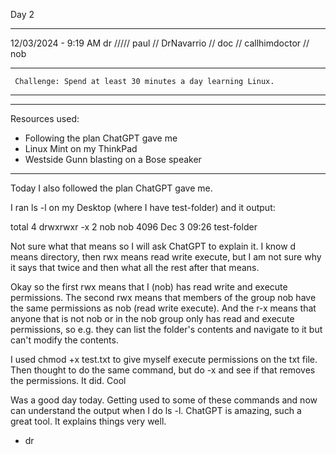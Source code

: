 Day 2 

_____

12/03/2024 - 9:19 AM
dr ///// paul // DrNavarrio // doc // callhimdoctor // nob

****
     Challenge: Spend at least 30 minutes a day learning Linux.
****
_____

Resources used: 
- Following the plan ChatGPT gave me
- Linux Mint on my ThinkPad
- Westside Gunn blasting on a Bose speaker

_____
 
Today I also followed the plan ChatGPT gave me. 

I ran ls -l on my Desktop (where I have test-folder) and it output:

total 4
drwxrwxr -x 2 nob nob 4096 Dec 3 09:26 test-folder

Not sure what that means so I will ask ChatGPT to explain it. I know d means directory, then rwx means read write execute, but I am not sure why it says that twice and then what all the rest after that means. 

Okay so the first rwx means that I (nob) has read write and execute permissions. The second rwx means that members of the group nob have the same permissions as nob (read write execute). And the r-x means that anyone that 
is not nob or in the nob group only has read and execute permissions, so e.g. they can list the folder's contents and navigate to it but can't modify the contents.

I used chmod +x test.txt to give myself execute permissions on the txt file. Then thought to do the same command, but do -x and see if that removes the permissions. It did. Cool

Was a good day today. Getting used to some of these commands and now can understand the output when I do ls -l. ChatGPT is amazing, such a great tool. It explains things very well. 

- dr
